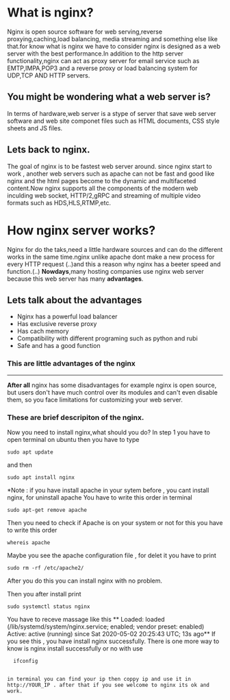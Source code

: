 
# What is nginx?
Nginx is open source software for 
web serving,reverse proxying,caching,load balancing, media streaming and something else like that.for know what is nginx we have to consider nginx is designed as a web server with the best performance.In addition to the http server functionality,nginx can act as proxy server for email service such as EMTP,IMPA,POP3 and a reverse proxy or load balancing system for UDP,TCP AND HTTP servers.
## You might be wondering what a web server is?
In terms of hardware,web server is a stype of server that save web server software and web site componet files such as HTML documents, CSS style sheets and JS files.


## Lets back to nginx.
The goal of nginx is to be fastest web server around. since nginx start to work , another web servers such as apache can not be fast and good like nginx and the html pages become to the dynamic and multifaceted content.Now nginx supports all the components of the modern web inculding web socket, HTTP/2,gRPC and streaming of multiple video formats such as HDS,HLS,RTMP,etc.

# How nginx server works?
Nginx for do the taks,need a little hardware sources and can do the different works in the same time.nginx unlike apache dont make a new process for every HTTP request (..)and this a reason why nginx has a beeter speed and function.(..)
**Nowdays**,many hosting companies use nginx web server because this web server has many **advantages**.
## Lets talk about the advantages
* Nginx has a powerful load balancer
* Has exclusive reverse proxy
* Has cach memory
* Compatibility with different programing such as python and rubi
* Safe and has a good function 
### This are little advantages of the nginx  
---
 **After all** nginx has some disadvantages for example nginx is open source, but users don't have much control over its modules and can't even disable them, so you face limitations for customizing your web server.
### These are brief descripiton of the nginx.

Now you need to install nginx,what should you do?
In step 1 you have to open terminal on ubuntu then you have to type
```
sudo apt update

```
and then

 ``` 
 sudo apt install nginx
 
 ```
*Note : if you have install apache in your sytem before , you cant install nginx, for uninstall apache 
You have to write this order in terminal
``` 
sudo apt-get remove apache

``` 
Then you need to check if Apache is on your system or not for this you have to write this order
``` 
whereis apache

``` 
Maybe you see the apache configuration file , for delet it you have to print 
``` 
sudo rm -rf /etc/apache2/

```
After you do this you can install nginx with no problem.

Then you after install print
``` 
sudo systemctl status nginx

```

 You have to receve massage like this **
     Loaded: loaded (/lib/systemd/system/nginx.service; enabled; vendor preset: enabled)
     Active: active (running) since Sat 2020-05-02 20:25:43 UTC; 13s ago**
 If you see this , you have install nginx successfully. There is one more way to know is nginx install successfully or no 
 with use
 
``` 
  ifconfig
  
```
    in terminal you can find your ip then coppy ip and use it in  http://YOUR_IP . after that if you see welcome to nginx its ok and work.
 

